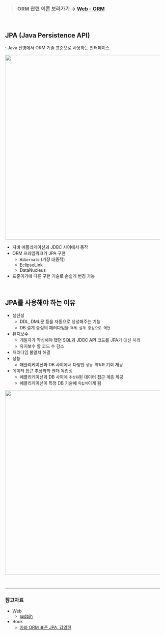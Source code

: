 > ### ORM 관련 이론 보러가기 → [Web - ORM](https://github.com/lcomment/development-recipes/blob/main/Web/orm.md)

<br>

## JPA (Java Persistence API)

: Java 진영에서 ORM 기술 표준으로 사용하는 인터페이스

<p align=center><img src='../../resources/spring/jpa.png' width=600></p>

- 자바 애플리케이션과 JDBC 사이에서 동작
- ORM 프레임워크가 JPA 구현
  - `Hibernate` (가장 대중적)
  - EclipseLink
  - DataNucleus
- 표준이기에 다른 구현 기술로 손쉽게 변경 가능

<br>

## JPA를 사용해야 하는 이유

- 생산성
  - DDL, DML문 등을 자동으로 생성해주는 기능
  - DB 설계 중심의 패러다임을 `객체 설계 중심으로 역전`
- 유지보수
  - 개발자가 작성해야 했던 SQL과 JDBC API 코드를 JPA가 대신 처리
  - 유지보수 할 코드 수 감소
- 패러다임 불일치 해결
- 성능
  - 애플리케이션과 DB 사이에서 다양한 `성능 최적화` 기회 제공
- 데이터 접근 추상화와 벤더 독립성
  - 애플리케이션과 DB 사이에 `추상화`된 데이터 접근 계층 제공
  - 애플리케이션이 특정 DB 기술에 `독립적`이게 됨

<p align=center><img src='../../resources/spring/vendor.png' width=600></p>

<br>

---

### **참고자료**

- Web
  - [@dbjh](https://dbjh.tistory.com/77)
- Book
  - [자바 ORM 표준 JPA, 김영한](http://www.yes24.com/Product/Goods/90439472)
